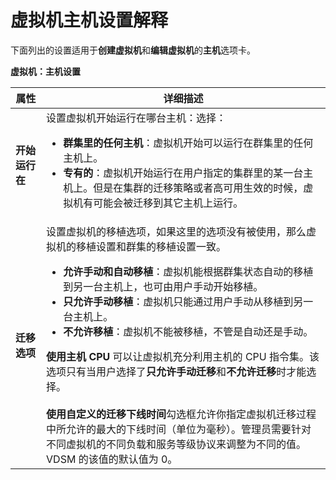 # 虚拟机主机设置解释

下面列出的设置适用于**创建虚拟机**和**编辑虚拟机**的**主机**选项卡。


**虚拟机：主机设置**

|属性|详细描述|
|----|--------|
|**开始运行在**|设置虚拟机开始运行在哪台主机：选择：<ul><li>**群集里的任何主机**：虚拟机开始可以运行在群集里的任何主机上。</li><li>**专有的**：虚拟机开始运行在用户指定的集群里的某一台主机上。但是在集群的迁移策略或者高可用生效的时候，虚拟机有可能会被迁移到其它主机上运行。</li></ul>|
|**迁移选项**|设置虚拟机的移植选项，如果这里的选项没有被使用，那么虚拟机的移植设置和群集的移植设置一致。<ul><li>**允许手动和自动移植**：虚拟机能根据群集状态自动的移植到另一台主机上，也可由用户手动开始移植。</li><li>**只允许手动移植**：虚拟机只能通过用户手动从移植到另一台主机上。</li><li>**不允许移植**：虚拟机不能被移植，不管是自动还是手动。</li></ul>**使用主机 CPU** 可以让虚拟机充分利用主机的 CPU 指令集。该选项只有当用户选择了**只允许手动迁移**和**不允许迁移**时才能选择。<br/><br/>**使用自定义的迁移下线时间**勾选框允许你指定虚拟机迁移过程中所允许的最大的下线时间（单位为毫秒）。管理员需要针对不同虚拟机的不同负载和服务等级协议来调整为不同的值。VDSM 的该值的默认值为 0。|
